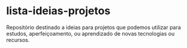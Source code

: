 # lista-ideias-projetos
Repositório destinado a ideias para projetos que podemos utilizar para estudos, aperfeiçoamento, ou aprendizado de novas tecnologias ou recursos.

